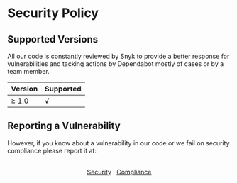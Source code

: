 # Security Policy

## Supported Versions

All our code is constantly reviewed by Snyk to provide a better response for vulnerabilities and tacking actions by Dependabot mostly of cases or by a team member.

| Version | Supported                   |
|---------|-----------------------------|
| ≥ 1.0   | √ |

## Reporting a Vulnerability

However, if you know about a vulnerability in our code or we fail on security compliance please report it at:

<p align="center">
    <br />
    <a href="mailto:diego.resendez@zero-oneit.com">Security</a>
    ·
    <a href="mailto:diego.resendez@zero-oneit.com">Compliance</a>
</p>
